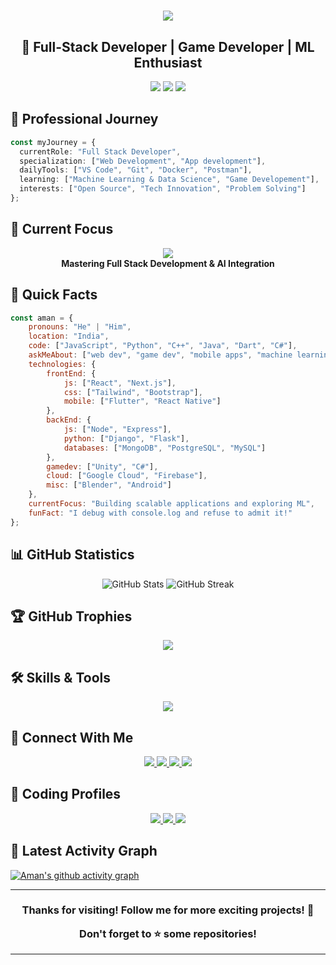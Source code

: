 <h1 align="center">
  <img src="https://readme-typing-svg.herokuapp.com/?lines=Hello,+I'm+Amanpreet+Singh;Welcome+to+my+GitHub!&center=true&size=30">
</h1>

<h2 align="center">🚀 Full-Stack Developer | Game Developer | ML Enthusiast</h2>


<p align="center">
  <img src="https://img.shields.io/github/followers/Amanbig?label=Follow&style=social">
  <img src="https://img.shields.io/github/stars/Amanbig?label=Stars&style=social">
  <img src="https://komarev.com/ghpvc/?username=Amanbig&label=Profile%20views&color=0e75b6&style=flat">
</p>

## 🎯 Professional Journey

```typescript
const myJourney = {
  currentRole: "Full Stack Developer",
  specialization: ["Web Development", "App development"],
  dailyTools: ["VS Code", "Git", "Docker", "Postman"],
  learning: ["Machine Learning & Data Science", "Game Developement"],
  interests: ["Open Source", "Tech Innovation", "Problem Solving"]
};
```

## 🎯 Current Focus

<div align="center">
  <img src="https://skillicons.dev/icons?i=python,react,flutter,nodejs" /><br>
  <b>Mastering Full Stack Development & AI Integration</b>
</div>

## 💫 Quick Facts

```javascript
const aman = {
    pronouns: "He" | "Him",
    location: "India",
    code: ["JavaScript", "Python", "C++", "Java", "Dart", "C#"],
    askMeAbout: ["web dev", "game dev", "mobile apps", "machine learning"],
    technologies: {
        frontEnd: {
            js: ["React", "Next.js"],
            css: ["Tailwind", "Bootstrap"],
            mobile: ["Flutter", "React Native"]
        },
        backEnd: {
            js: ["Node", "Express"],
            python: ["Django", "Flask"],
            databases: ["MongoDB", "PostgreSQL", "MySQL"]
        },
        gamedev: ["Unity", "C#"],
        cloud: ["Google Cloud", "Firebase"],
        misc: ["Blender", "Android"]
    },
    currentFocus: "Building scalable applications and exploring ML",
    funFact: "I debug with console.log and refuse to admit it!"
};
```

## 📊 GitHub Statistics

<div align="center">
  <img src="https://github-readme-stats.vercel.app/api?username=Amanbig&show_icons=true&theme=radical" alt="GitHub Stats" />
  <img src="https://github-readme-streak-stats.herokuapp.com/?user=Amanbig&theme=radical" alt="GitHub Streak" />
</div>

## 🏆 GitHub Trophies
<div align="center">
  <img src="https://github-profile-trophy.vercel.app/?username=Amanbig&theme=radical&no-frame=false&no-bg=true&margin-w=4&row=1" />
</div>

## 🛠️ Skills & Tools
<div align="center">
  <img src="https://skillicons.dev/icons?i=react,nextjs,nodejs,python,cpp,java,flutter,firebase,mongodb,postgresql,unity,blender,gcp" />
</div>

## 🤝 Connect With Me
<div align="center">
  <a href="https://linkedin.com/in/amanpreet-singh-9a1929211">
    <img src="https://img.shields.io/badge/LinkedIn-%230077B5.svg?style=for-the-badge&logo=linkedin&logoColor=white"/>
  </a>
  <a href="https://youtube.com/@beard-hv5qj">
    <img src="https://img.shields.io/badge/YouTube-%23FF0000.svg?style=for-the-badge&logo=YouTube&logoColor=white"/>
  </a>
  <a href="https://discord.com/users/phibi2662">
    <img src="https://img.shields.io/badge/Discord-%237289DA.svg?style=for-the-badge&logo=discord&logoColor=white"/>
  </a>
  <a href="mailto:amanpreetsinghjhiwant@outlook.com">
    <img src="https://img.shields.io/badge/Gmail-D14836?style=for-the-badge&logo=gmail&logoColor=white"/>
  </a>
</div>

## 📱 Coding Profiles
<div align="center">
  <a href="https://www.hackerrank.com/co21308">
    <img src="https://img.shields.io/badge/-Hackerrank-2EC866?style=for-the-badge&logo=HackerRank&logoColor=white"/>
  </a>
  <a href="https://www.leetcode.com/co21308">
    <img src="https://img.shields.io/badge/-LeetCode-FFA116?style=for-the-badge&logo=LeetCode&logoColor=black"/>
  </a>
  <a href="https://kaggle.com/amanu1234">
    <img src="https://img.shields.io/badge/Kaggle-035a7d?style=for-the-badge&logo=kaggle&logoColor=white"/>
  </a>
</div>


## 🎯 Latest Activity Graph
[![Aman's github activity graph](https://github-readme-activity-graph.vercel.app/graph?username=Amanbig&theme=react-dark)](https://github.com/Amanbig/github-readme-activity-graph)

---

<h3 align="center">
  Thanks for visiting! Follow me for more exciting projects! 🚀
  <p>Don't forget to ⭐ some repositories!</p>
</h3>

---
